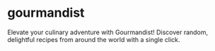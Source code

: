 # gourmandist
Elevate your culinary adventure with Gourmandist! Discover random, delightful recipes from around the world with a single click.
